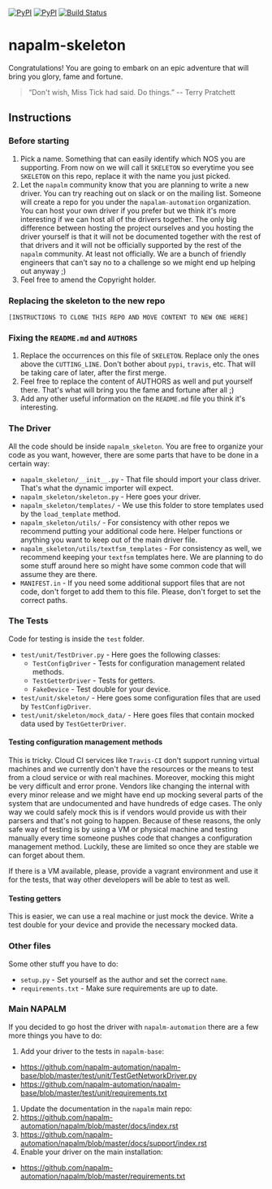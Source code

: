 [![PyPI](https://img.shields.io/pypi/v/napalm-skeleton.svg)](https://pypi.python.org/pypi/napalm-skeleton)
[![PyPI](https://img.shields.io/pypi/dm/napalm-skeleton.svg)](https://pypi.python.org/pypi/napalm-skeleton)
[![Build Status](https://travis-ci.org/napalm-automation/napalm-skeleton.svg?branch=master)](https://travis-ci.org/napalm-automation/napalm-skeleton)

# napalm-skeleton

Congratulations! You are going to embark on an epic adventure that will bring you glory, fame and
fortune.

> “Don't wish, Miss Tick had said. Do things.”
> -- Terry Pratchett

## Instructions

### Before starting

1. Pick a name. Something that can easily identify which NOS you are supporting. From now on we will
call it `SKELETON` so everytime you see `SKELETON` on this repo, replace it with the name you just
picked.
1. Let the `napalm` community know that you are planning to write a new driver. You can try reaching
out on slack or on the mailing list. Someone will create a repo for you under the
`napalam-automation` organization. You can host your own driver if you prefer but we think
it's more interesting if we can host all of the drivers together. The only big difference between
hosting the project ourselves and you hosting the driver yourself is that it will not be documented
together with the rest of that drivers and it will not be officially supported by the rest of the
`napalm` community. At least not officially. We are a bunch of friendly engineers that can't say no
to a challenge so we might end up helping out anyway ;)
1. Feel free to amend the Copyright holder.

### Replacing the skeleton to the new repo

`[INSTRUCTIONS TO CLONE THIS REPO AND MOVE CONTENT TO NEW ONE HERE]`

### Fixing the `README.md` and `AUTHORS`

1. Replace the occurrences on this file of `SKELETON`. Replace only the ones above
the `CUTTING_LINE`. Don't bother about `pypi`, `travis`, etc. That will be taking care of later,
after the first merge.
1. Feel free to replace the content of AUTHORS as well and put yourself there. That's what will
bring you the fame and fortune after all ;)
1. Add any other useful information on the `README.md` file you think it's interesting.

### The Driver

All the code should be inside `napalm_skeleton`. You are free to organize your code as you want,
however, there are some parts that have to be done in a certain way:

* `napalm_skeleton/__init__.py` - That file should import your class driver. That's what the
dynamic importer will expect.
* `napalm_skeleton/skeleton.py` - Here goes your driver.
* `napalm_skeleton/templates/` - We use this folder to store templates used by the `load_template`
method.
* `napalm_skeleton/utils/` - For consistency with other repos we recommend putting your additional
code here. Helper functions or anything you want to keep out of the main driver file.
* `napalm_skeleton/utils/textfsm_templates` - For consistency as well, we recommend keeping your
`textfsm` templates here. We are planning to do some stuff around here so might have some common
code that will assume they are there.
* `MANIFEST.in` - If you need some additional support files that are not code, don't forget to add
them to this file. Please, don't forget to set the correct paths.

### The Tests

Code for testing is inside the `test` folder.

* `test/unit/TestDriver.py` - Here goes the following classes:
  * `TestConfigDriver` - Tests for configuration management related methods.
  * `TestGetterDriver` - Tests for getters.
  * `FakeDevice` - Test double for your device.
* `test/unit/skeleton/` - Here goes some configuration files that are used by `TestConfigDriver`.
* `test/unit/skeleton/mock_data/` - Here goes files that contain mocked data used by
                                    `TestGetterDriver`.

#### Testing configuration management methods

This is tricky. Cloud CI services like `Travis-CI` don't support running virtual machines and
we currently don't have the resources or the means to test from a cloud service or with real
machines. Moreover, mocking this might be very difficult and error prone. Vendors like changing
the internal with every minor release and we might have end up mocking several parts of the system
that are undocumented and have hundreds of edge cases. The only way we could safely mock this is
if vendors would provide us with their parsers and that's not going to happen. Because of these
reasons, the only safe way of testing is by using a VM or physical machine and testing manually
every time someone pushes code that changes a configuration management method. Luckily, these are
limited so once they are stable we can forget about them.

If there is a VM available, please, provide a vagrant environment and use it for the tests,
that way other developers will be able to test as well.

#### Testing getters

This is easier, we can use a real machine or just mock the device. Write a test double for your
device and provide the necessary mocked data.

### Other files

Some other stuff you have to do:

* `setup.py` - Set yourself as the author and set the correct `name`.
* `requirements.txt` - Make sure requirements are up to date.

### Main NAPALM

If you decided to go host the driver with `napalm-automation` there are a few more things you have
to do:

1. Add your driver to the tests in `napalm-base`:
  * https://github.com/napalm-automation/napalm-base/blob/master/test/unit/TestGetNetworkDriver.py
  * https://github.com/napalm-automation/napalm-base/blob/master/test/unit/requirements.txt
1. Update the documentation in the `napalm` main repo:
  1. https://github.com/napalm-automation/napalm/blob/master/docs/index.rst
  1. https://github.com/napalm-automation/napalm/blob/master/docs/support/index.rst
1. Enable your driver on the main installation:
  * https://github.com/napalm-automation/napalm/blob/master/requirements.txt
